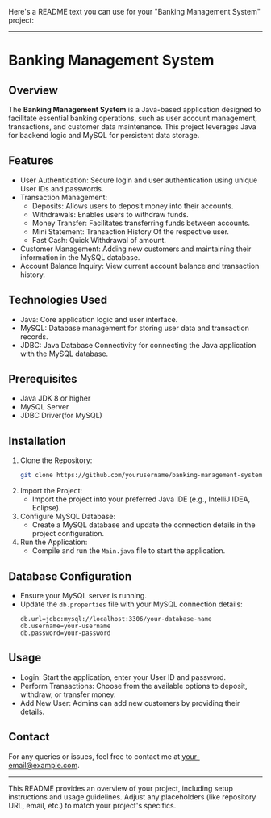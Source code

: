 Here's a README text you can use for your "Banking Management System" project:

---

# Banking Management System

## Overview
The **Banking Management System** is a Java-based application designed to facilitate essential banking operations, such as user account management, transactions, and customer data maintenance. This project leverages Java for backend logic and MySQL for persistent data storage.

## Features
- User Authentication: Secure login and user authentication using unique User IDs and passwords.
- Transaction Management:
  - Deposits: Allows users to deposit money into their accounts.
  - Withdrawals: Enables users to withdraw funds.
  - Money Transfer: Facilitates transferring funds between accounts.
  - Mini Statement: Transaction History Of the respective user.
  - Fast Cash: Quick Withdrawal of amount.
- Customer Management: Adding new customers and maintaining their information in the MySQL database.
- Account Balance Inquiry: View current account balance and transaction history.

## Technologies Used
- Java: Core application logic and user interface.
- MySQL: Database management for storing user data and transaction records.
- JDBC: Java Database Connectivity for connecting the Java application with the MySQL database.

## Prerequisites
- Java JDK 8 or higher
- MySQL Server
- JDBC Driver(for MySQL)

## Installation
1. Clone the Repository:
   ```bash
   git clone https://github.com/yourusername/banking-management-system.git
   ```
2. Import the Project:
   - Import the project into your preferred Java IDE (e.g., IntelliJ IDEA, Eclipse).
3. Configure MySQL Database:
   - Create a MySQL database and update the connection details in the project configuration.
4. Run the Application:
   - Compile and run the `Main.java` file to start the application.

## Database Configuration
- Ensure your MySQL server is running.
- Update the `db.properties` file with your MySQL connection details:
  ```properties
  db.url=jdbc:mysql://localhost:3306/your-database-name
  db.username=your-username
  db.password=your-password
  ```

## Usage
- Login: Start the application, enter your User ID and password.
- Perform Transactions: Choose from the available options to deposit, withdraw, or transfer money.
- Add New User: Admins can add new customers by providing their details.


## Contact
For any queries or issues, feel free to contact me at [your-email@example.com](mailto:your-email@example.com).

---

This README provides an overview of your project, including setup instructions and usage guidelines. Adjust any placeholders (like repository URL, email, etc.) to match your project's specifics.

